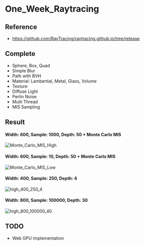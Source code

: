 # One_Week_Raytracing

## Reference
- https://github.com/RayTracing/raytracing.github.io/tree/release

## Complete
- Sphere, Box, Quad
- Simple Blur
- Path with BVH
- Material: Lambertial, Metal, Glass, Volume
- Texture
- Diffuse Light
- Perlin Noise
- Multi Thread
- MIS Sampling

## Result
#### Width: 600, Sample: 1000, Depth: 50 + Monte Carlo MIS
![Monte_Carlo_MIS_High](https://github.com/user-attachments/assets/8646ec42-4b78-4948-9b2e-ad7d483b4dbe)

#### Width: 600, Sample: 10, Depth: 50 + Monte Carlo MIS
![Monte_Carlo_MIS_Low](https://github.com/user-attachments/assets/2884978d-7a60-41cd-8fa9-26548618cd18)

#### Width: 400, Sample: 250, Depth: 4
![high_400_250_4](https://github.com/user-attachments/assets/31a54016-4100-4d9d-af6f-1543bb9ea5f4)

#### Width: 800, Sample: 100000, Depth: 30
![high_800_100000_40](https://github.com/user-attachments/assets/43ebd728-2f53-40a4-9824-dd24382326d3)

## TODO
- Web GPU implementation
